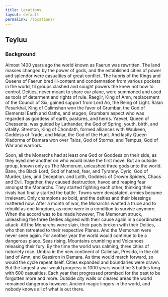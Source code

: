 ```yaml
---
title: Locations
layout: default
permalink: /locations/
---
```

## Teyluu

### Background

Almost 1400 years ago the world known as Faerun was rewritten. The land masses changed by the power of gods, and the established cities of power and splendor were casualties of great conflict. The hubris of the Kings and Queens of Faerun bred ill-content and condemnation from various pockets in the world, til groups clashed and sought powers the knew not how to control. Deities, never meant to share our plane, were summoned and used as tools of determent and rights of rule. 
Raegiir, King of Amn, replacement of the Council of Six, gained support from Lord Ao, the Being of Light. 
Ralan Pesarkhal, King of Calimshan won the favor of Grumbar, the God of Elemental Earth and Oaths, and etugen, Grumbars aspect who was regarded as goddess of earth, pastures, and herds. 
Yaevet, Queen of Chessenta, was guided by Lathander, the God of Spring, youth, birth, and vitality. 
Strenton, King of Chondath, formed alliances with Waukeen, Goddess of Trade, and Malar, the God of the Hunt. 
And lastly Queen Xiadorma of Damara won over Talos, God of Storms, and Tempus, God of War and warriors.

Soon, all the Monarchs had at least one God or Goddess on their side, as they eyed one another on who would make the first move. But an outside group, known only as The Memorum, unleashed three gods unto the world. Bane, the Black Lord, God of hatred, fear, and Tyranny. Cyric, God of Murder, Lies, and Deception. and Lolth, Goddess of Drowm Spiders, Chaos and Evil. Together, they caused destruction, havoc and reaping fear amongst the Monarchs. They started fighting each other, thinking their rivals had finally started the battle. Towns were devastated, armies became irrelevant. Only champions so bold, and the deities and their blessings mattered now. After a month of war, the Monarchs wanted a truce and to rebuild as one kingdom, as none were in a condition to survive anymore. When the accord was to be made however, The Memorum struck, unleashing the three Deities aligned with their cause again in a coordinated attack. All the Monarchs were slain, their pacts broken with their Deities, who then retreated to their respective Planes. And the Memorum were never seen again. For another year the world would continue to be a dangerous place. Seas rising, Mountains crumbling and Volcanoes releasing their fury. By the time the world was calming, three cities of notoriety rose. Umbra in the new continent of Calimsar, Presido, in the old land of Amn, and Gassiron in Damara. As time would march forward, so would the cycle repeat itself. Cities expanded and boundaries were drawn. But the largest a war would progress in 1000 years would be 3 battles long with 600 casualties. Each year that progressed promised for the past to be forgotten more and more. Outside city walls or cleared areas the world remained dangerous however. Ancient magic lingers in the world, and nobody knows all of what is out there.